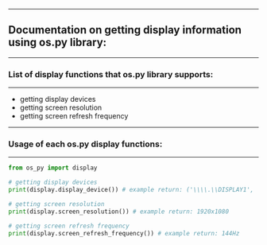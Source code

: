 ------------------------
## Documentation on getting display information using os.py library:
------------------------
### List of display functions that os.py library supports:
------------------------

* getting display devices
* getting screen resolution
* getting screen refresh frequency

------------------------
### Usage of each os.py display functions:
------------------------

```python
from os_py import display

# getting display devices
print(display.display_device()) # example return: ('\\\\.\\DISPLAY1', 'AMD Radeon(TM) Graphics')

# getting screen resolution
print(display.screen_resolution()) # example return: 1920x1080

# getting screen refresh frequency
print(display.screen_refresh_frequency()) # example return: 144Hz
```